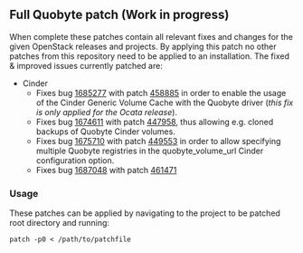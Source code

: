 
## Full Quobyte patch (Work in progress)


When complete these patches contain all relevant fixes and changes for the given OpenStack releases and projects. By applying this patch no other patches from this repository need to be applied to an installation. The fixed & improved issues currently patched are:

- Cinder
    - Fixes bug [1685277](https://bugs.launchpad.net/cinder/+bug/1685277) with patch [458885](https://review.openstack.org/#/c/458885/) in order to enable the usage of the Cinder Generic Volume Cache with the Quobyte driver (_this fix is only applied for the Ocata release_).
    - Fixes bug [1674611](https://bugs.launchpad.net/cinder/+bug/1674611) with patch [447958](https://review.openstack.org/#/c/447958/), thus allowing e.g. cloned backups of Quobyte Cinder volumes.
    - Fixes bug [1675710](https://bugs.launchpad.net/cinder/+bug/1675710) with patch [449553](https://review.openstack.org/#/c/449553/) in order to allow specifying multiple Quobyte registries in the quobyte_volume_url Cinder configuration option.
    - Fixes bug [1687048](https://bugs.launchpad.net/cinder/+bug/1687048) with patch [461471](https://review.openstack.org/#/c/461471/)


### Usage

These patches can be applied by navigating to the project to be patched root directory and running:

    patch -p0 < /path/to/patchfile

